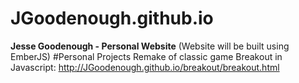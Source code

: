 # JGoodenough.github.io
**Jesse Goodenough - Personal Website**
(Website will be built using EmberJS)
#Personal Projects
Remake of classic game Breakout in Javascript: http://JGoodenough.github.io/breakout/breakout.html
